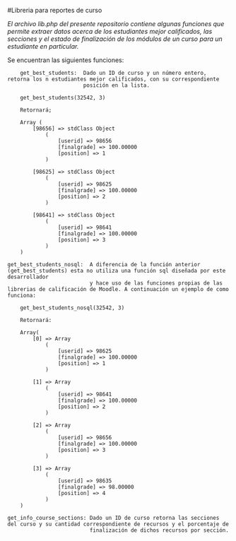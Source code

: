 #Libreria para reportes de curso

_El archivo lib.php del presente repositorio contiene algunas funciones que permite extraer datos acerca de 
los estudiantes mejor calificados, las secciones y el estado de finalización de los módulos de un curso para un estudiante en particular._

Se encuentran las siguientes funciones: 

```
    get_best_students:  Dado un ID de curso y un número entero, retorna los n estudiantes mejor calificados, con su correspondiente
                        posición en la lista.

    get_best_students(32542, 3)

    Retornará;

    Array (
        [98656] => stdClass Object
            (
                [userid] => 98656
                [finalgrade] => 100.00000
                [position] => 1
            )

        [98625] => stdClass Object
            (
                [userid] => 98625
                [finalgrade] => 100.00000
                [position] => 2
            )

        [98641] => stdClass Object
            (
                [userid] => 98641
                [finalgrade] => 100.00000
                [position] => 3
            )
    )
```
```
get_best_students_nosql:  A diferencia de la función anterior (get_best_students) esta no utiliza una función sql diseñada por este desarrollador
                          y hace uso de las funciones propias de las librerias de calificación de Moodle. A continuación un ejemplo de como funciona:
    
    get_best_students_nosql(32542, 3)

    Retornará:

    Array(
        [0] => Array
            (
                [userid] => 98625
                [finalgrade] => 100.00000
                [position] => 1
            )

        [1] => Array
            (
                [userid] => 98641
                [finalgrade] => 100.00000
                [position] => 2
            )

        [2] => Array
            (
                [userid] => 98656
                [finalgrade] => 100.00000
                [position] => 3
            )

        [3] => Array
            (
                [userid] => 98635
                [finalgrade] => 98.00000
                [position] => 4
            )
    )
```

    get_info_course_sections: Dado un ID de curso retorna las secciones del curso y su cantidad correspondiente de recursos y el porcentaje de      
                              finalización de dichos recursos por sección.